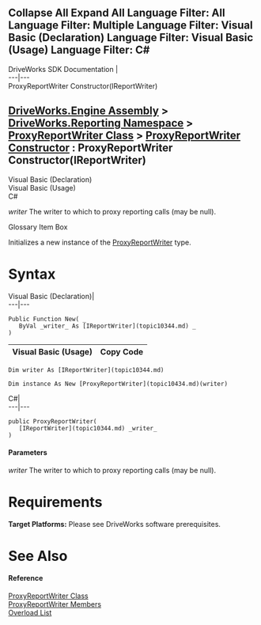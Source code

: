 Collapse All Expand All Language Filter: All  Language Filter: Multiple  Language Filter: Visual Basic (Declaration) Language Filter: Visual Basic (Usage) Language Filter: C#  
---  
DriveWorks SDK Documentation  |   
---|---  
ProxyReportWriter Constructor(IReportWriter)   
  
[DriveWorks.Engine Assembly](topic2156.md) > [DriveWorks.Reporting Namespace](topic10334.md) > [ProxyReportWriter Class](topic10434.md) > [ProxyReportWriter Constructor](topic10440.md) : ProxyReportWriter Constructor(IReportWriter)  
---  
  
Visual Basic (Declaration)    
Visual Basic (Usage)    
C# 

_writer_
    The writer to which to proxy reporting calls (may be null).

Glossary Item Box

Initializes a new instance of the [ProxyReportWriter](topic10434.md) type. 

# Syntax

Visual Basic (Declaration)|   
---|---  
      
    
    Public Function New( _
       ByVal _writer_ As [IReportWriter](topic10344.md) _
    )  
  
Visual Basic (Usage)| Copy Code  
---|---  
      
    
    Dim writer As [IReportWriter](topic10344.md)
     
    Dim instance As New [ProxyReportWriter](topic10434.md)(writer)  
  
C#|   
---|---  
      
    
    public ProxyReportWriter( 
       [IReportWriter](topic10344.md) _writer_
    )  
  
#### Parameters

 _writer_
    The writer to which to proxy reporting calls (may be null).

# Requirements

**Target Platforms:** Please see DriveWorks software prerequisites.

# See Also

#### Reference

[ProxyReportWriter Class](topic10434.md)   
[ProxyReportWriter Members](topic10435.md)   
[Overload List](topic10440.md)


